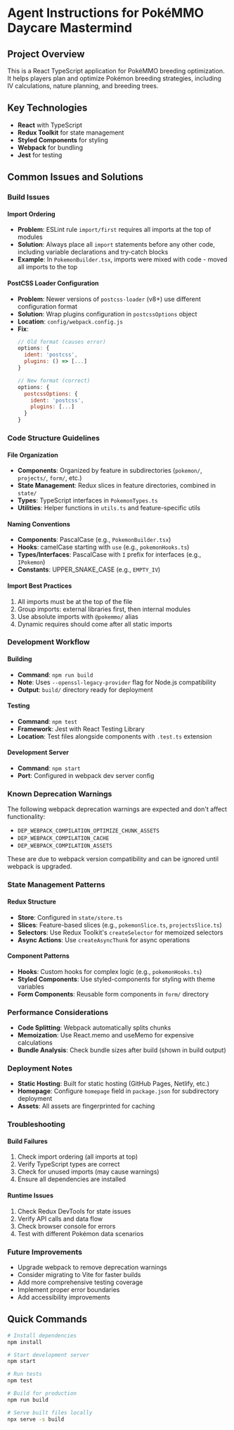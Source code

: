 # Agent Instructions for PokéMMO Daycare Mastermind

## Project Overview
This is a React TypeScript application for PokéMMO breeding optimization. It helps players plan and optimize Pokémon breeding strategies, including IV calculations, nature planning, and breeding trees.

## Key Technologies
- **React** with TypeScript
- **Redux Toolkit** for state management
- **Styled Components** for styling
- **Webpack** for bundling
- **Jest** for testing

## Common Issues and Solutions

### Build Issues

#### Import Ordering
- **Problem**: ESLint rule `import/first` requires all imports at the top of modules
- **Solution**: Always place all `import` statements before any other code, including variable declarations and try-catch blocks
- **Example**: In `PokemonBuilder.tsx`, imports were mixed with code - moved all imports to the top

#### PostCSS Loader Configuration
- **Problem**: Newer versions of `postcss-loader` (v8+) use different configuration format
- **Solution**: Wrap plugins configuration in `postcssOptions` object
- **Location**: `config/webpack.config.js`
- **Fix**: 
  ```javascript
  // Old format (causes error)
  options: {
    ident: 'postcss',
    plugins: () => [...]
  }
  
  // New format (correct)
  options: {
    postcssOptions: {
      ident: 'postcss',
      plugins: [...]
    }
  }
  ```

### Code Structure Guidelines

#### File Organization
- **Components**: Organized by feature in subdirectories (`pokemon/`, `projects/`, `form/`, etc.)
- **State Management**: Redux slices in feature directories, combined in `state/`
- **Types**: TypeScript interfaces in `PokemonTypes.ts`
- **Utilities**: Helper functions in `utils.ts` and feature-specific utils

#### Naming Conventions
- **Components**: PascalCase (e.g., `PokemonBuilder.tsx`)
- **Hooks**: camelCase starting with `use` (e.g., `pokemonHooks.ts`)
- **Types/Interfaces**: PascalCase with `I` prefix for interfaces (e.g., `IPokemon`)
- **Constants**: UPPER_SNAKE_CASE (e.g., `EMPTY_IV`)

#### Import Best Practices
1. All imports must be at the top of the file
2. Group imports: external libraries first, then internal modules
3. Use absolute imports with `@pokemmo/` alias
4. Dynamic requires should come after all static imports

### Development Workflow

#### Building
- **Command**: `npm run build`
- **Note**: Uses `--openssl-legacy-provider` flag for Node.js compatibility
- **Output**: `build/` directory ready for deployment

#### Testing
- **Command**: `npm test`
- **Framework**: Jest with React Testing Library
- **Location**: Test files alongside components with `.test.ts` extension

#### Development Server
- **Command**: `npm start`
- **Port**: Configured in webpack dev server config

### Known Deprecation Warnings
The following webpack deprecation warnings are expected and don't affect functionality:
- `DEP_WEBPACK_COMPILATION_OPTIMIZE_CHUNK_ASSETS`
- `DEP_WEBPACK_COMPILATION_CACHE`
- `DEP_WEBPACK_COMPILATION_ASSETS`

These are due to webpack version compatibility and can be ignored until webpack is upgraded.

### State Management Patterns

#### Redux Structure
- **Store**: Configured in `state/store.ts`
- **Slices**: Feature-based slices (e.g., `pokemonSlice.ts`, `projectsSlice.ts`)
- **Selectors**: Use Redux Toolkit's `createSelector` for memoized selectors
- **Async Actions**: Use `createAsyncThunk` for async operations

#### Component Patterns
- **Hooks**: Custom hooks for complex logic (e.g., `pokemonHooks.ts`)
- **Styled Components**: Use styled-components for styling with theme variables
- **Form Components**: Reusable form components in `form/` directory

### Performance Considerations
- **Code Splitting**: Webpack automatically splits chunks
- **Memoization**: Use React.memo and useMemo for expensive calculations
- **Bundle Analysis**: Check bundle sizes after build (shown in build output)

### Deployment Notes
- **Static Hosting**: Built for static hosting (GitHub Pages, Netlify, etc.)
- **Homepage**: Configure `homepage` field in `package.json` for subdirectory deployment
- **Assets**: All assets are fingerprinted for caching

### Troubleshooting

#### Build Failures
1. Check import ordering (all imports at top)
2. Verify TypeScript types are correct
3. Check for unused imports (may cause warnings)
4. Ensure all dependencies are installed

#### Runtime Issues
1. Check Redux DevTools for state issues
2. Verify API calls and data flow
3. Check browser console for errors
4. Test with different Pokémon data scenarios

### Future Improvements
- Upgrade webpack to remove deprecation warnings
- Consider migrating to Vite for faster builds
- Add more comprehensive testing coverage
- Implement proper error boundaries
- Add accessibility improvements

## Quick Commands
```bash
# Install dependencies
npm install

# Start development server
npm start

# Run tests
npm test

# Build for production
npm run build

# Serve built files locally
npx serve -s build
```